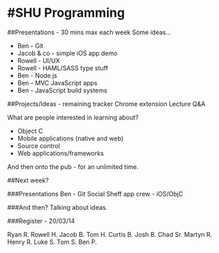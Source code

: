 #SHU Programming
================

##Presentations - 30 mins max each week
Some ideas...

* Ben - Git
* Jacob & co - simple iOS app demo
* Rowell - UI/UX
* Rowell - HAML/SASS type stuff
* Ben - Node.js
* Ben - MVC JavaScript apps
* Ben - JavaScript build systems

##Projects/Ideas - remaining
tracker Chrome extension
Lecture Q&A

What are people interested in learning about?
- Object C
- Mobile applications (native and web)
- Source control
- Web applications/frameworks


And then onto the pub - for an unlimited time.


##Next week?


###Presentations
Ben - Git
Social Sheff app crew - iOS/ObjC

###And then?
Talking about ideas.

###Register - 20/03/14

Ryan R.
Rowell H.
Jacob B.
Tom H.
Curtis B.
Josh B.
Chad Sr.
Martyn R.
Henry R.
Luke S.
Tom S.
Ben P.